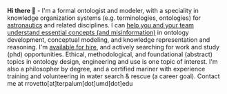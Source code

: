 **Hi there 👋** - I'm a formal ontologist and modeler, with a speciality in knowledge organization systems (e.g. terminologies, ontologies) for [astronautics](https://ontospace.wordpress.com) and related disciplines. I can [help you and your team understand essential concepts (and misinformation)](https://www.slideshare.net/RobertRovetto/ontology-courses-education) in ontology development, conceptual modeling, and knowledge representation and reasoning. I'm [available for hire](https://www.slideshare.net/RobertRovetto/ontology-services-238070099), and actively searching for work and study (phd) opportunities. Ethical,  methodological, and foundational (abstract) topics in ontology design, engineering and use is one topic of interest. I'm also a philosopher by degree, and a certified mariner with experience training and volunteering in water search & rescue (a career goal). Contact me at rrovetto[at]terpalum[dot]umd[dot]edu

<!--
**rrovetto/rrovetto** is a ✨ _special_ ✨ repository because its `README.md` (this file) appears on your GitHub profile.

Here are some ideas to get you started:

- 🔭 I’m currently working on ...
- 🌱 I’m currently learning ...
- 👯 I’m looking to collaborate on ...
- 🤔 I’m looking for help with ...
- 💬 Ask me about ...
- 📫 How to reach me: ...
- 😄 Pronouns: ...
- ⚡ Fun fact: ...
-->
